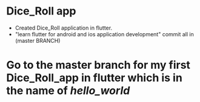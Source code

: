 # Dice_Roll app
- Created Dice_Roll application in flutter.
- "learn flutter for android and ios application development" commit all in (master BRANCH)

# Go to the master branch for my first Dice_Roll_app in flutter which is in the name of ***hello_world***

